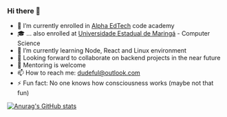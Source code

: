 ### Hi there 👋

- 🔭 I’m currently enrolled in <a href='https://www.alphaedtech.org.br/'>Alpha EdTech</a> code academy
- 🎓 ... also enrolled at <a href='http://www.uem.br/'>Universidade Estadual de Maringá</a> - Computer Science
- 🌱 I’m currently learning Node, React and Linux environment
- 👯 Looking forward to collaborate on backend projects in the near future
- 🤔 Mentoring is welcome
- 📫 How to reach me: dudeful@outlook.com
- ⚡ Fun fact: No one knows how consciousness works (maybe not that fun)
<!-- - 💬 Ask me about what NOT to do in the 20's-->

[![Anurag's GitHub stats](https://github-readme-stats.vercel.app/api?username=Dudeful&theme=dark&show_icons=true&count_private=true&hide=contribs)](https://github.com/anuraghazra/github-readme-stats)
